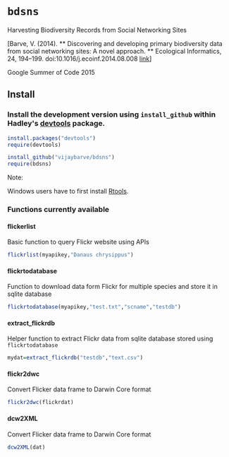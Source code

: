 # `bdsns`
Harvesting Biodiversity Records from Social Networking Sites

[Barve, V. (2014). ** Discovering and developing primary biodiversity data from social networking sites: A novel approach. ** Ecological Informatics, 24, 194–199. doi:10.1016/j.ecoinf.2014.08.008 [link](http://www.sciencedirect.com/science/article/pii/S1574954114001186)]

Google Summer of Code 2015

## Install

### Install the development version using `install_github` within Hadley's [devtools](https://github.com/hadley/devtools) package.

```R
install.packages("devtools")
require(devtools)

install_github("vijaybarve/bdsns")
require(bdsns)
```

Note: 

Windows users have to first install [Rtools](http://cran.r-project.org/bin/windows/Rtools/).


### Functions currently available

#### flickerlist

Basic function to query Flickr website using APIs 

```r
flickrlist(myapikey,"Danaus chrysippus")
```

#### flickrtodatabase

Function to download data form Flickr for multiple species and store it in sqlite database

```r
flickrtodatabase(myapikey,"test.txt","scname","testdb")
```

#### extract_flickrdb

Helper function to extract Flickr data from sqlite database stored using ````flickrtodatabase````

```r
mydat=extract_flickrdb("testdb","text.csv")
```

#### flickr2dwc

Convert Flicker data frame to Darwin Core format

```r
flickr2dwc(flickrdat)
```

#### dcw2XML

Convert Flicker data frame to Darwin Core format

```r
dcw2XML(dat)
```
